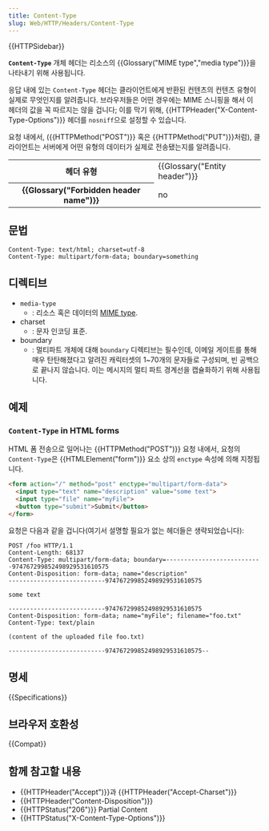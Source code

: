 ```yaml
---
title: Content-Type
slug: Web/HTTP/Headers/Content-Type
---
```


{{HTTPSidebar}}

**`Content-Type`** 개체 헤더는 리소스의 {{Glossary("MIME type","media type")}}을 나타내기 위해 사용됩니다.

응답 내에 있는 `Content-Type` 헤더는 클라이언트에게 반환된 컨텐츠의 컨텐츠 유형이 실제로 무엇인지를 알려줍니다. 브라우저들은 어떤 경우에는 MIME 스니핑을 해서 이 헤더의 값을 꼭 따르지는 않을 겁니다; 이를 막기 위해, {{HTTPHeader("X-Content-Type-Options")}} 헤더를 `nosniff`으로 설정할 수 있습니다.

요청 내에서, ({{HTTPMethod("POST")}} 혹은 {{HTTPMethod("PUT")}}처럼), 클라이언트는 서버에게 어떤 유형의 데이터가 실제로 전송됐는지를 알려줍니다.

<table class="properties">
  <tbody>
    <tr>
      <th scope="row">헤더 유형</th>
      <td>{{Glossary("Entity header")}}</td>
    </tr>
    <tr>
      <th scope="row">{{Glossary("Forbidden header name")}}</th>
      <td>no</td>
    </tr>
  </tbody>
</table>

## 문법

```
Content-Type: text/html; charset=utf-8
Content-Type: multipart/form-data; boundary=something
```

## 디렉티브

- `media-type`
  - : 리소스 혹은 데이터의 [MIME type](/ko/docs/Web/HTTP/Basics_of_HTTP/MIME_types).
- charset
  - : 문자 인코딩 표준.
- boundary
  - : 멀티파트 개체에 대해 `boundary` 디렉티브는 필수인데, 이메일 게이트를 통해 매우 탄탄해졌다고 알려진 캐릭터셋의 1\~70개의 문자들로 구성되며, 빈 공백으로 끝나지 않습니다. 이는 메시지의 멀티 파트 경계선을 캡슐화하기 위해 사용됩니다.

## 예제

### `Content-Type` in HTML forms

HTML 폼 전송으로 일어나는 {{HTTPMethod("POST")}} 요청 내에서, 요청의 `Content-Type`은 {{HTMLElement("form")}} 요소 상의 `enctype` 속성에 의해 지정됩니다.

```html
<form action="/" method="post" enctype="multipart/form-data">
  <input type="text" name="description" value="some text">
  <input type="file" name="myFile">
  <button type="submit">Submit</button>
</form>
```

요청은 다음과 같을 겁니다(여기서 설명할 필요가 없는 헤더들은 생략되었습니다):

```
POST /foo HTTP/1.1
Content-Length: 68137
Content-Type: multipart/form-data; boundary=---------------------------974767299852498929531610575
Content-Disposition: form-data; name="description"
---------------------------974767299852498929531610575

some text

---------------------------974767299852498929531610575
Content-Disposition: form-data; name="myFile"; filename="foo.txt"
Content-Type: text/plain

(content of the uploaded file foo.txt)

---------------------------974767299852498929531610575--
```

## 명세

{{Specifications}}

## 브라우저 호환성

{{Compat}}

## 함께 참고할 내용

- {{HTTPHeader("Accept")}}과 {{HTTPHeader("Accept-Charset")}}
- {{HTTPHeader("Content-Disposition")}}
- {{HTTPStatus("206")}} Partial Content
- {{HTTPStatus("X-Content-Type-Options")}}

